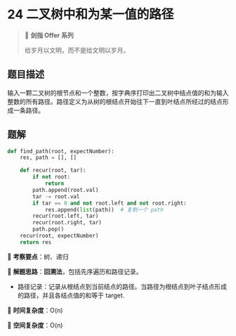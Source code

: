 # 24 二叉树中和为某一值的路径

> 🌟 **剑指 Offer 系列**
>
> 给岁月以文明，而不是给文明以岁月。

## 题目描述

输入一颗二叉树的根节点和一个整数，按字典序打印出二叉树中结点值的和为输入整数的所有路径。路径定义为从树的根结点开始往下一直到叶结点所经过的结点形成一条路径。

## 题解

```python
def find_path(root, expectNumber):
    res, path = [], []

    def recur(root, tar):
        if not root:
            return
        path.append(root.val)
        tar -= root.val
        if tar == 0 and not root.left and not root.right:
            res.append(list(path))  # 复制一个 path
        recur(root.left, tar)
        recur(root.right, tar)
        path.pop()
    recur(root, expectNumber)
    return res
```

🍥 **考察要点**：树、递归

🍬 **解题思路**：**回溯法**，包括先序遍历和路径记录。

- 路径记录：记录从根结点到当前结点的路径。当路径为根结点到叶子结点形成的路径，并且各结点值的和等于 target.

🍉 **时间复杂度**：O(n)

🍭 **空间复杂度**：O(n)
